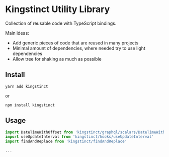 # Kingstinct Utility Library

Collection of reusable code with TypeScript bindings.

Main ideas:
* Add generic pieces of code that are reused in many projects
* Minimal amount of dependencies, where needed try to use light dependencies
* Allow tree for shaking as much as possible

## Install

`yarn add kingstinct`

or

`npm install kingstinct`

## Usage

```javascript
import DateTimeWithOffset from 'kingstinct/graphql/scalars/DateTimeWithOffset'
import useUpdateInterval from 'kingstinct/hooks/useUpdateInterval'
import findAndReplace from 'kingstinct/findAndReplace'

...
```